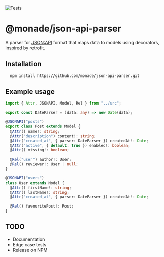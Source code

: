 ![Tests](https://github.com/monade/json-api-parser/actions/workflows/test.yml/badge.svg)

# @monade/json-api-parser

A parser for [JSON:API](https://jsonapi.org/) format that maps data to models using decorators, inspired by retrofit.

## Installation

```bash
  npm install https://github.com/monade/json-api-parser.git
```

## Example usage

```typescript
import { Attr, JSONAPI, Model, Rel } from "../src";

export const DateParser = (data: any) => new Date(data);

@JSONAPI("posts")
export class Post extends Model {
  @Attr() name!: string;
  @Attr("description") content!: string;
  @Attr("created_at", { parser: DateParser }) createdAt!: Date;
  @Attr("active", { default: true }) enabled!: boolean;
  @Attr() missing!: boolean;

  @Rel("user") author!: User;
  @Rel() reviewer!: User | null;
}

@JSONAPI("users")
class User extends Model {
  @Attr() firstName!: string;
  @Attr() lastName!: string;
  @Attr("created_at", { parser: DateParser }) createdAt!: Date;

  @Rel() favouritePost!: Post;
}
```

## TODO
* Documentation
* Edge case tests
* Release on NPM
